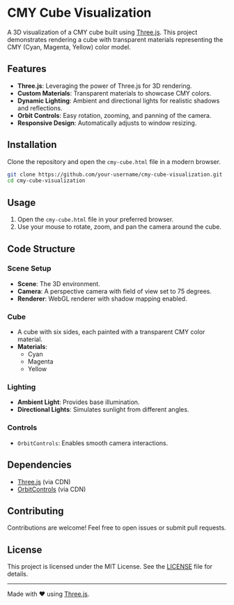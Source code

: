 # CMY Cube Visualization

A 3D visualization of a CMY cube built using [Three.js](https://threejs.org/). This project demonstrates rendering a cube with transparent materials representing the CMY (Cyan, Magenta, Yellow) color model.

## Features

- **Three.js**: Leveraging the power of Three.js for 3D rendering.
- **Custom Materials**: Transparent materials to showcase CMY colors.
- **Dynamic Lighting**: Ambient and directional lights for realistic shadows and reflections.
- **Orbit Controls**: Easy rotation, zooming, and panning of the camera.
- **Responsive Design**: Automatically adjusts to window resizing.

## Installation

Clone the repository and open the `cmy-cube.html` file in a modern browser.

```bash
git clone https://github.com/your-username/cmy-cube-visualization.git
cd cmy-cube-visualization
```

## Usage

1. Open the `cmy-cube.html` file in your preferred browser.
2. Use your mouse to rotate, zoom, and pan the camera around the cube.

## Code Structure

### Scene Setup

- **Scene**: The 3D environment.
- **Camera**: A perspective camera with field of view set to 75 degrees.
- **Renderer**: WebGL renderer with shadow mapping enabled.

### Cube

- A cube with six sides, each painted with a transparent CMY color material.
- **Materials**:
  - Cyan
  - Magenta
  - Yellow

### Lighting

- **Ambient Light**: Provides base illumination.
- **Directional Lights**: Simulates sunlight from different angles.

### Controls

- `OrbitControls`: Enables smooth camera interactions.

## Dependencies

- [Three.js](https://threejs.org/) (via CDN)
- [OrbitControls](https://threejs.org/docs/#examples/en/controls/OrbitControls) (via CDN)

## Contributing

Contributions are welcome! Feel free to open issues or submit pull requests.

## License

This project is licensed under the MIT License. See the [LICENSE](LICENSE) file for details.

---

Made with ❤️ using [Three.js](https://threejs.org/).
